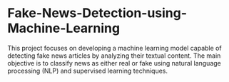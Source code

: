 # Fake-News-Detection-using-Machine-Learning
This project focuses on developing a machine learning model capable of detecting fake news articles by analyzing their textual content. The main objective is to classify news as either real or fake using natural language processing (NLP) and supervised learning techniques.
